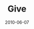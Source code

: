 ---
layout: music 
title: "Give"
series: "Lavish"
date: 2010-06-07 
description: "Brian Tome talks about what it looks like to give grace."
audio: "http://s3.amazonaws.com/crossroadsaudiomessages/Lavish05.mp3"
audio-duration: "28:59"
src: "http://www.crossroads.net/players/media/mediumHz/Lavish_190x110.jpg"
---